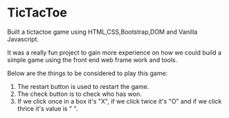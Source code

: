 # TicTacToe

Built a tictactoe game using HTML,CSS,Bootstrap,DOM and Vanilla Javascript.

It was a really fun project to gain more experience on how we could build a simple game using the front end web frame work and tools.

Below are the things to be considered to play this game:
1. The restart button is used to restart the game.
2. The check button is to check who has won.
3. If we click once in a box it's "X", if we click twice it's "O" and if we click thrice it's value is " ".
